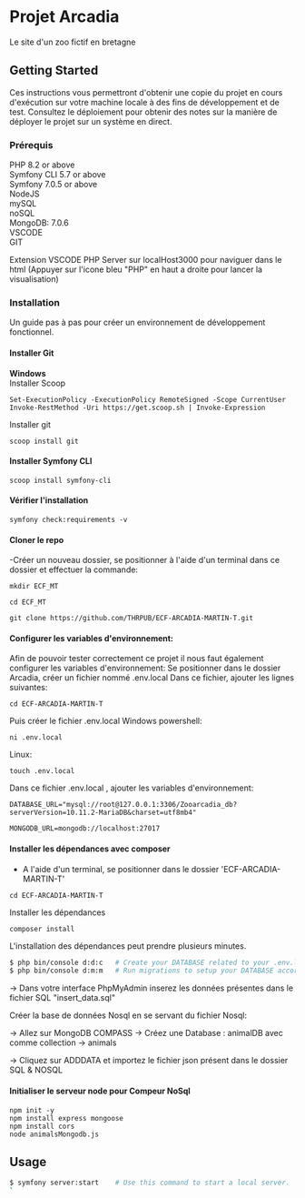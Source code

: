 # __Projet Arcadia__
Le site d'un zoo fictif en bretagne
## __Getting Started__

Ces instructions vous permettront d'obtenir une copie du projet en cours d'exécution sur votre machine locale à des fins de développement et de test. Consultez le déploiement pour obtenir des notes sur la manière de déployer le projet sur un système en direct.

### __Prérequis__

PHP 8.2 or above </br>
Symfony CLI 5.7 or above </br>
Symfony 7.0.5 or above <br />
NodeJS <br />
mySQL </br>
noSQL </br>
MongoDB: 7.0.6 </br>
VSCODE </br>
GIT </br>

Extension VSCODE PHP Server sur localHost3000 pour naviguer dans le html
(Appuyer sur l'icone bleu "PHP" en haut a droite pour lancer la visualisation)

### __Installation__
Un guide pas à pas pour créer un environnement de développement fonctionnel.

#### Installer Git

__Windows__ </br>
Installer Scoop
```
Set-ExecutionPolicy -ExecutionPolicy RemoteSigned -Scope CurrentUser
Invoke-RestMethod -Uri https://get.scoop.sh | Invoke-Expression
```
Installer git
```
scoop install git
````

#### Installer Symfony CLI
```
scoop install symfony-cli
```

#### Vérifier l'installation
```
symfony check:requirements -v
```

#### Cloner le repo </br>
-Créer un nouveau dossier, se positionner à l'aide d'un terminal  dans ce dossier et effectuer la commande:
```
mkdir ECF_MT
```
```
cd ECF_MT
```
```
git clone https://github.com/THRPUB/ECF-ARCADIA-MARTIN-T.git
```

#### Configurer les variables d'environnement:

Afin de pouvoir tester correctement ce projet il nous faut également configurer les variables d'environnement:
Se positionner dans le dossier Arcadia, créer un fichier nommé .env.local
Dans ce fichier, ajouter les lignes suivantes:
```
cd ECF-ARCADIA-MARTIN-T
```
Puis créer le fichier .env.local
Windows powershell:
```
ni .env.local
```
Linux: 
```
touch .env.local
```
Dans ce fichier .env.local , ajouter les variables d'environnement:

```
DATABASE_URL="mysql://root@127.0.0.1:3306/Zooarcadia_db?serverVersion=10.11.2-MariaDB&charset=utf8mb4" 

MONGODB_URL=mongodb://localhost:27017 
```
#### Installer les dépendances avec composer
- A l'aide d'un terminal, se positionner dans le dossier 'ECF-ARCADIA-MARTIN-T'
```
cd ECF-ARCADIA-MARTIN-T
```
Installer les dépendances
```
composer install
```
L'installation des dépendances peut prendre plusieurs minutes.

```bash
$ php bin/console d:d:c   # Create your DATABASE related to your .env.local configuration
$ php bin/console d:m:m   # Run migrations to setup your DATABASE according to your entities
```

-> Dans votre interface PhpMyAdmin inserez les données présentes dans le fichier SQL "insert_data.sql"

Créer la base de données Nosql en se servant du fichier Nosql:

-> Allez sur MongoDB COMPASS
-> Créez une Database : animalDB avec comme collection -> animals

-> Cliquez sur ADDDATA et importez le fichier json présent dans le dossier SQL & NOSQL

#### Initialiser le serveur node pour Compeur NoSql </br>

```
npm init -y
npm install express mongoose
npm install cors
node animalsMongodb.js
```

## Usage

```bash
$ symfony server:start    # Use this command to start a local server.
`